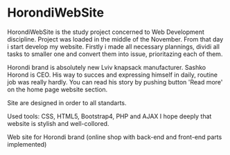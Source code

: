 # HorondiWebSite

HorondiWebSite is the study project concerned to Web Development discipline. Project was loaded in the middle of the November. From that day i start develop my website. Firstly i made all necessary plannings, dividi all tasks to smaller one and convert them into issue, prioritazing each of them.

Horondi brand is absolutely new Lviv knapsack manufacturer. Sashko Horond is CEO. His way to succes and expressing himself in daily, routine job was really hardly. You can read his story by pushing button 'Read more' on the home page website section.

Site are designed in order to all standarts.

Used tools: CSS, HTML5, Bootstrap4, PHP and AJAX
I hope deeply that website is stylish and well-collored.

Web site for Horondi brand (online shop with back-end and front-end parts implemented)
